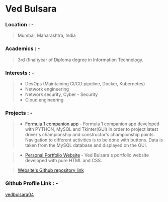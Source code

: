 # Ved Bulsara

### Location : -

>Mumbai, Maharashtra, India

### Academics : -

> 3rd (final)year of Diploma degree in Information Technology.

### Interests : -

> - DevOps (Maintaining CI/CD pipeline, Docker, Kubernetes)
> - Network engineering
> - Network security, Cyber - Security
> - Cloud engineering 

### Projects : -

>- [Formula 1 companion app](https://github.com/amansharma703/Parampara-App) - Formula 1 companion app developed with PYTHON, MySQL and Tkinter(GUI) in order to project latest driver's championship and constructor's championship points. Navigation to different activities is to be done with buttons.
Data is taken from the MySQL database and displayed on the GUI.

> - [Personal Portfolio Website](vedbulsara.netlify.app) - Ved Bulsara's portfolio website developed with pure HTML and CSS.

>[Website's Github repository link](https://github.com/vedbulsara04/vedbulsara)


### Github Profile Link : -

[vedbulsara04](https://github.com/vedbulsara04) 
